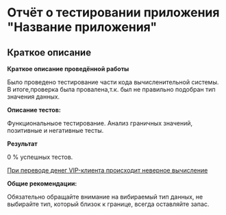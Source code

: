 # Отчёт о тестировании приложения "Название приложения"

## Краткое описание


**Краткое описание проведённой работы**

Было проведено тестирование части кода вычисленительной системы. В итоге,проверка была провалена,т.к.
был не правильно подобран тип значения данных.


**Описание тестов:**

Функциональныое тестирование. Анализ граничных значений, позитивные и негативные тесты.

**Результат**

0 % успешных тестов.

[При переводе денег VIP-клиента происходит неверное вычисление ](https://github.com/Veronika-ui/j2.1/issues/1)

**Общие рекомендации:**

Обязательно обращайте внимание на вибираемый тип данных, не выбирайте тип, который близок к границе, всегда оставляйте запас.